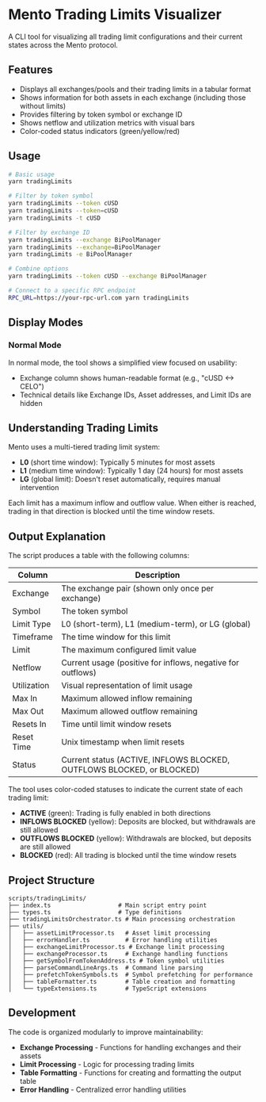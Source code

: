 # Mento Trading Limits Visualizer

A CLI tool for visualizing all trading limit configurations and their current states across the Mento protocol.

## Features

- Displays all exchanges/pools and their trading limits in a tabular format
- Shows information for both assets in each exchange (including those without limits)
- Provides filtering by token symbol or exchange ID
- Shows netflow and utilization metrics with visual bars
- Color-coded status indicators (green/yellow/red)

## Usage

```bash
# Basic usage
yarn tradingLimits

# Filter by token symbol
yarn tradingLimits --token cUSD
yarn tradingLimits --token=cUSD
yarn tradingLimits -t cUSD

# Filter by exchange ID
yarn tradingLimits --exchange BiPoolManager
yarn tradingLimits --exchange=BiPoolManager
yarn tradingLimits -e BiPoolManager

# Combine options
yarn tradingLimits --token cUSD --exchange BiPoolManager

# Connect to a specific RPC endpoint
RPC_URL=https://your-rpc-url.com yarn tradingLimits
```

## Display Modes

### Normal Mode

In normal mode, the tool shows a simplified view focused on usability:

- Exchange column shows human-readable format (e.g., "cUSD <-> CELO")
- Technical details like Exchange IDs, Asset addresses, and Limit IDs are hidden

## Understanding Trading Limits

Mento uses a multi-tiered trading limit system:

- **L0** (short time window): Typically 5 minutes for most assets
- **L1** (medium time window): Typically 1 day (24 hours) for most assets
- **LG** (global limit): Doesn't reset automatically, requires manual intervention

Each limit has a maximum inflow and outflow value. When either is reached, trading in that direction is blocked until the time window resets.

## Output Explanation

The script produces a table with the following columns:

| Column      | Description                                                            |
| ----------- | ---------------------------------------------------------------------- |
| Exchange    | The exchange pair (shown only once per exchange)                       |
| Symbol      | The token symbol                                                       |
| Limit Type  | L0 (short-term), L1 (medium-term), or LG (global)                      |
| Timeframe   | The time window for this limit                                         |
| Limit       | The maximum configured limit value                                     |
| Netflow     | Current usage (positive for inflows, negative for outflows)            |
| Utilization | Visual representation of limit usage                                   |
| Max In      | Maximum allowed inflow remaining                                       |
| Max Out     | Maximum allowed outflow remaining                                      |
| Resets In   | Time until limit window resets                                         |
| Reset Time  | Unix timestamp when limit resets                                       |
| Status      | Current status (ACTIVE, INFLOWS BLOCKED, OUTFLOWS BLOCKED, or BLOCKED) |

The tool uses color-coded statuses to indicate the current state of each trading limit:

- **ACTIVE** (green): Trading is fully enabled in both directions
- **INFLOWS BLOCKED** (yellow): Deposits are blocked, but withdrawals are still allowed
- **OUTFLOWS BLOCKED** (yellow): Withdrawals are blocked, but deposits are still allowed
- **BLOCKED** (red): All trading is blocked until the time window resets

## Project Structure

```
scripts/tradingLimits/
├── index.ts                   # Main script entry point
├── types.ts                   # Type definitions
├── tradingLimitsOrchestrator.ts # Main processing orchestration
├── utils/
│   ├── assetLimitProcessor.ts   # Asset limit processing
│   ├── errorHandler.ts          # Error handling utilities
│   ├── exchangeLimitProcessor.ts # Exchange limit processing
│   ├── exchangeProcessor.ts     # Exchange handling functions
│   ├── getSymbolFromTokenAddress.ts # Token symbol utilities
│   ├── parseCommandLineArgs.ts  # Command line parsing
│   ├── prefetchTokenSymbols.ts  # Symbol prefetching for performance
│   ├── tableFormatter.ts        # Table creation and formatting
│   └── typeExtensions.ts        # TypeScript extensions
```

## Development

The code is organized modularly to improve maintainability:

- **Exchange Processing** - Functions for handling exchanges and their assets
- **Limit Processing** - Logic for processing trading limits
- **Table Formatting** - Functions for creating and formatting the output table
- **Error Handling** - Centralized error handling utilities
